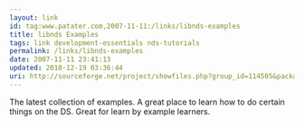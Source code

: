 ```yaml
---
layout: link
id: tag:www.patater.com,2007-11-11:/links/libnds-examples
title: libnds Examples
tags: link development-essentials nds-tutorials
permalink: /links/libnds-examples
date: 2007-11-11 23:41:13
updated: 2010-12-19 03:36:44
uri: http://sourceforge.net/project/showfiles.php?group_id=114505&package_id=159894
---
```

The latest collection of examples. A great place to learn how to do certain
things on the DS. Great for learn by example learners.
